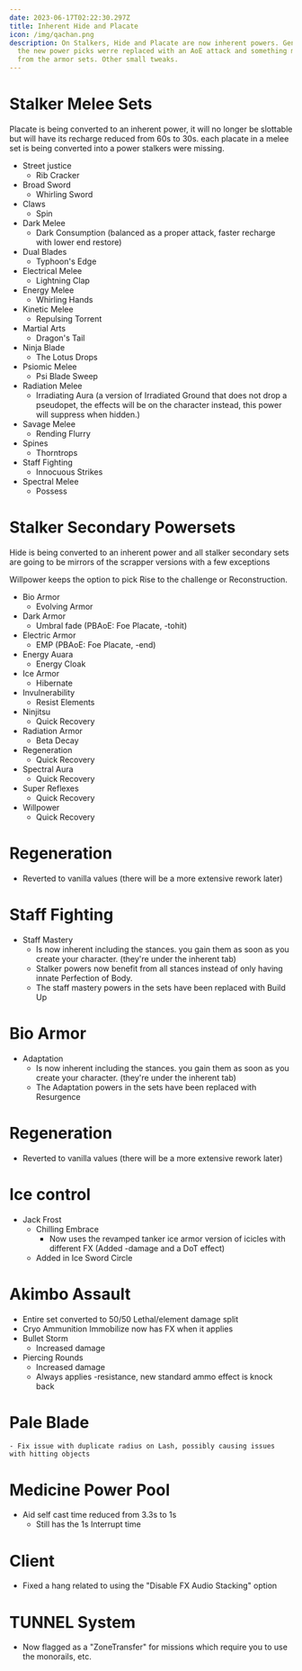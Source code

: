 ```yaml
---
date: 2023-06-17T02:22:30.297Z
title: Inherent Hide and Placate
icon: /img/qachan.png
description: On Stalkers, Hide and Placate are now inherent powers. Generally,
  the new power picks werre replaced with an AoE attack and something missing
  from the armor sets. Other small tweaks.
---
```

# Stalker Melee Sets

Placate is being converted to an inherent power, it will no longer be slottable but will have its recharge reduced from 60s to 30s. each placate in a melee set is being converted into a power stalkers were missing.

* Street justice
  * Rib Cracker
* Broad Sword
  * Whirling Sword
* Claws
  * Spin
* Dark Melee
  * Dark Consumption (balanced as a proper attack, faster recharge with lower end restore)
* Dual Blades
  * Typhoon's Edge
* Electrical Melee
  * Lightning Clap
* Energy Melee
  * Whirling Hands
* Kinetic Melee
  * Repulsing Torrent
* Martial Arts
  * Dragon's Tail
* Ninja Blade
  * The Lotus Drops
* Psiomic Melee
  * Psi Blade Sweep
* Radiation Melee
  * Irradiating Aura (a version of Irradiated Ground that does not drop a pseudopet, the effects will be on the character instead, this power will suppress when hidden.)
* Savage Melee
  * Rending Flurry
* Spines
  * Thorntrops
* Staff Fighting
  * Innocuous Strikes
* Spectral Melee
  * Possess

# Stalker Secondary Powersets

Hide is being converted to an inherent power and all stalker secondary sets are going to be mirrors of the scrapper versions with a few exceptions

Willpower keeps the option to pick Rise to the challenge or Reconstruction.

* Bio Armor
  * Evolving Armor
* Dark Armor
  * Umbral fade (PBAoE: Foe Placate, -tohit)
* Electric Armor
  * EMP (PBAoE: Foe Placate, -end)
* Energy Auara
  * Energy Cloak
* Ice Armor
  * Hibernate
* Invulnerability
  * Resist Elements
* Ninjitsu
  * Quick Recovery
* Radiation Armor
  * Beta Decay
* Regeneration
  * Quick Recovery
* Spectral Aura
  * Quick Recovery
* Super Reflexes
  * Quick Recovery
* Willpower
  * Quick Recovery

# Regeneration

  * Reverted to vanilla values (there will be a more extensive rework later)

# Staff Fighting

  * Staff Mastery 
    - Is now inherent including the stances. you gain them as soon as you create your character. (they're under the inherent tab)
    - Stalker powers now benefit from all stances instead of only having innate Perfection of Body.
    - The staff mastery powers in the sets have been replaced with Build Up

# Bio Armor

  * Adaptation
    - Is now inherent including the stances. you gain them as soon as you create your character. (they're under the inherent tab)
    - The Adaptation powers in the sets have been replaced with Resurgence

# Regeneration

  * Reverted to vanilla values (there will be a more extensive rework later)

# Ice control

  * Jack Frost
    * Chilling Embrace
      - Now uses the revamped tanker ice armor version of icicles with different FX (Added -damage and a DoT effect)
    * Added in Ice Sword Circle

# Akimbo Assault

  * Entire set converted to 50/50 Lethal/element damage split
  * Cryo Ammunition Immobilize now has FX when it applies
  * Bullet Storm
    - Increased damage
  * Piercing Rounds
    - Increased damage
    - Always applies -resistance, new standard ammo effect is knock back

# Pale Blade

    - Fix issue with duplicate radius on Lash, possibly causing issues with hitting objects

# Medicine Power Pool

  * Aid self cast time reduced from 3.3s to 1s
    - Still has the 1s Interrupt time

# Client

  * Fixed a hang related to using the "Disable FX Audio Stacking" option

# TUNNEL System

  * Now flagged as a "ZoneTransfer" for missions which require you to use the monorails, etc.
